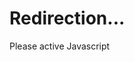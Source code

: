 <h1>Redirection...</h1>
<noscript>Please active Javascript</noscript>
<script type="text/javascript">
  var link = window.location.href;
  var str = link.split("#")[1];
  var links = ["/", "/tools", "/informatique", "/WebEdit", "https://github.com/ecologiccode/", "/Linux", "/Linux/KDE", "/Linux/Linix", "/Store-center/app#FirePage"];
   location.href=links[parseInt( str, 0 )];</script>
